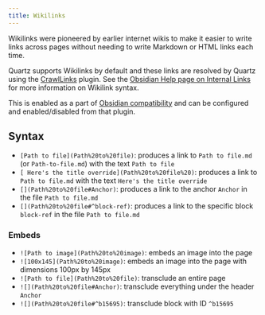 ```yaml
---
title: Wikilinks
---
```


Wikilinks were pioneered by earlier internet wikis to make it easier to write links across pages without needing to write Markdown or HTML links each time.

Quartz supports Wikilinks by default and these links are resolved by Quartz using the [CrawlLinks](CrawlLinks.md) plugin. See the [Obsidian Help page on Internal Links](https://help.obsidian.md/Linking+notes+and+files/Internal+links) for more information on Wikilink syntax.

This is enabled as a part of [Obsidian compatibility](Obsidian%20compatibility.md) and can be configured and enabled/disabled from that plugin.

## Syntax

- `[Path to file](Path%20to%20file)`: produces a link to `Path to file.md` (or `Path-to-file.md`) with the text `Path to file`
- `[ Here's the title override](Path%20to%20file%20)`: produces a link to `Path to file.md` with the text `Here's the title override`
- `[](Path%20to%20file#Anchor)`: produces a link to the anchor `Anchor` in the file `Path to file.md`
- `[](Path%20to%20file#^block-ref)`: produces a link to the specific block `block-ref` in the file `Path to file.md`

### Embeds

- `![Path to image](Path%20to%20image)`: embeds an image into the page
- `![100x145](Path%20to%20image)`: embeds an image into the page with dimensions 100px by 145px
- `![Path to file](Path%20to%20file)`: transclude an entire page
- `![](Path%20to%20file#Anchor)`: transclude everything under the header `Anchor`
- `![](Path%20to%20file#^b15695)`: transclude block with ID `^b15695`
